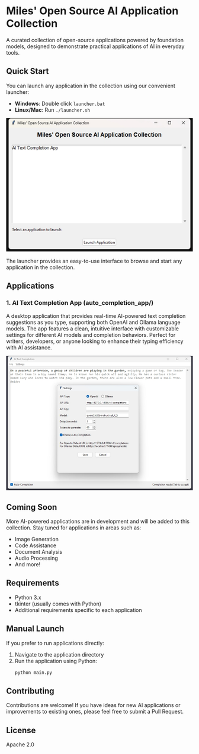 # Miles' Open Source AI Application Collection

A curated collection of open-source applications powered by foundation models, designed to demonstrate practical applications of AI in everyday tools.

## Quick Start

You can launch any application in the collection using our convenient launcher:

- **Windows**: Double click `launcher.bat`
- **Linux/Mac**: Run `./launcher.sh`

![Application Launcher](launcher.png)

The launcher provides an easy-to-use interface to browse and start any application in the collection.

## Applications

### 1. AI Text Completion App (auto_completion_app/)

A desktop application that provides real-time AI-powered text completion suggestions as you type, supporting both OpenAI and Ollama language models. The app features a clean, intuitive interface with customizable settings for different AI models and completion behaviors. Perfect for writers, developers, or anyone looking to enhance their typing efficiency with AI assistance.

![AI Text Completion App Screenshot](auto_completion_app/screenshot.png)

## Coming Soon

More AI-powered applications are in development and will be added to this collection. Stay tuned for applications in areas such as:
- Image Generation
- Code Assistance
- Document Analysis
- Audio Processing
- And more!

## Requirements

- Python 3.x
- tkinter (usually comes with Python)
- Additional requirements specific to each application

## Manual Launch

If you prefer to run applications directly:

1. Navigate to the application directory
2. Run the application using Python:
   ```bash
   python main.py
   ```

## Contributing

Contributions are welcome! If you have ideas for new AI applications or improvements to existing ones, please feel free to submit a Pull Request.

## License

Apache 2.0
